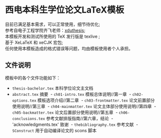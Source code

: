# 西电本科生学位论文LaTeX模板
目前已满足基本需求，可以正常使用，细节待优化;<br>
参考自电子工程学院齐飞老师：[xduthesis](https://github.com/fredqi/xduthesis);<br>
本模板开发和测试所使用的 TeX 发行版是 texlive ;<br>
基于 XeLaTeX 和 xeCJK 宏包;<br>
任何使用本模板造成的格式错误等问题，均由模板使用者个人承担。

## 文件说明

模板中的各个文件功能如下：
  - `thesis-bachelor.tex` 本科学位论文主文档
  - `abstract.tex` 摘要
  - `ch01-intro.tex` 模板总体说明//第一章
  - `ch02-options.tex` 模板选项介绍//第二章
  - `ch03-frontmatter.tex` 论文前置部分使用说明//第三章
  - `ch04-mainmatter.tex` 论文主体部分使用说明//第四章
  - `ch05-backmatter.tex` 论文后置部分使用说明//第五章
  - `ch06-conclusions.tex` 参考文献排版指南//第六章，结论
  - 'acknowledgments.tex' 致谢
  - `thebibliography.tex` 参考文献
  - `SConstruct` 用于自动编译论文的 scons 脚本
